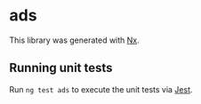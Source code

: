 # ads

This library was generated with [Nx](https://nx.dev).

## Running unit tests

Run `ng test ads` to execute the unit tests via [Jest](https://jestjs.io).
